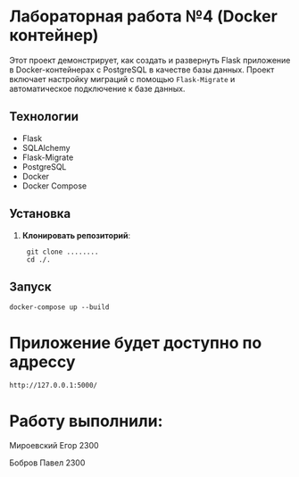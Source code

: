 # Лабораторная работа №4 (Docker контейнер)

Этот проект демонстрирует, как создать и развернуть Flask приложение в Docker-контейнерах с PostgreSQL в качестве базы данных. Проект включает настройку миграций с помощью `Flask-Migrate` и автоматическое подключение к базе данных.


## Технологии

- Flask
- SQLAlchemy
- Flask-Migrate
- PostgreSQL
- Docker
- Docker Compose

## Установка

1. **Клонировать репозиторий**:

        git clone ........
        cd ./.
   

## Запуск

	docker-compose up --build


# Приложение будет доступно по адрессу


    http://127.0.0.1:5000/


# Работу выполнили:

   Мироевский Егор 2300
   
   Бобров Павел 2300
